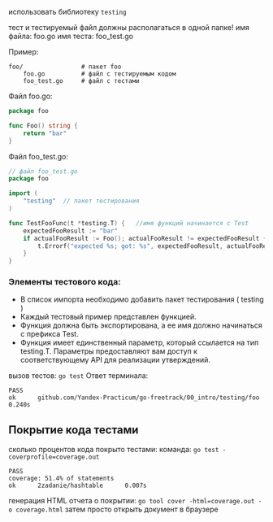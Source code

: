 использовать библиотеку `testing`

тест и тестируемый файл должны располагаться в одной папке!
имя файла: foo.go
имя теста: foo_test.go

Пример:
```
foo/                # пакет foo
    foo.go          # файл с тестируемым кодом
    foo_test.go     # файл с тестами
```
Файл foo.go:
```Go
package foo

func Foo() string {
    return "bar"
}
```
Файл foo_test.go:
```Go
// файл foo_test.go
package foo

import (
    "testing"  // пакет тестирования
)

func TestFooFunc(t *testing.T) {   //имя функций начинается с Test 
    expectedFooResult := "bar"
    if actualFooResult := Foo(); actualFooResult != expectedFooResult {
        t.Errorf("expected %s; got: %s", expectedFooResult, actualFooResult)
    }
}
```
### Элементы тестового кода:
- В список импорта необходимо добавить пакет тестирования ( testing )
- Каждый тестовый пример представлен функцией.
- Функция должна быть экспортирована, а ее имя должно начинаться с префикса Test.
- Функция имеет единственный параметр, который ссылается на тип testing.T. Параметры предоставляют вам доступ к соответствующему API для реализации утверждений.

вызов тестов:
`go test`
Ответ терминала:
```
PASS
ok      github.com/Yandex-Practicum/go-freetrack/00_intro/testing/foo   0.240s
```


## Покрытие кода тестами
сколько процентов кода покрыто тестами:
команда: `go test -coverprofile=coverage.out`
```
PASS
coverage: 51.4% of statements
ok      2zadanie/hashtable      0.007s
```

генерация HTML отчета о покрытии:
`go tool cover -html=coverage.out -o coverage.html`
затем просто открыть документ в браузере